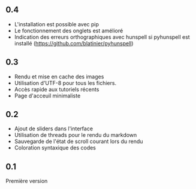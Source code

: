 ## 0.4

 - L'installation est possible avec pip
 - Le fonctionnement des onglets est amélioré
 - Indication des erreurs orthographiques avec hunspell si pyhunspell est installé (https://github.com/blatinier/pyhunspell)

## 0.3

 - Rendu et mise en cache des images
 - Utilisation d'UTF-8 pour tous les fichiers.
 - Accès rapide aux tutoriels récents
 - Page d'acceuil minimaliste

## 0.2

 - Ajout de sliders dans l'interface
 - Utilisation de threads pour le rendu du markdown
 - Sauvegarde de l'état de scroll courant lors du rendu
 - Coloration syntaxique des codes

## 0.1

Première version

